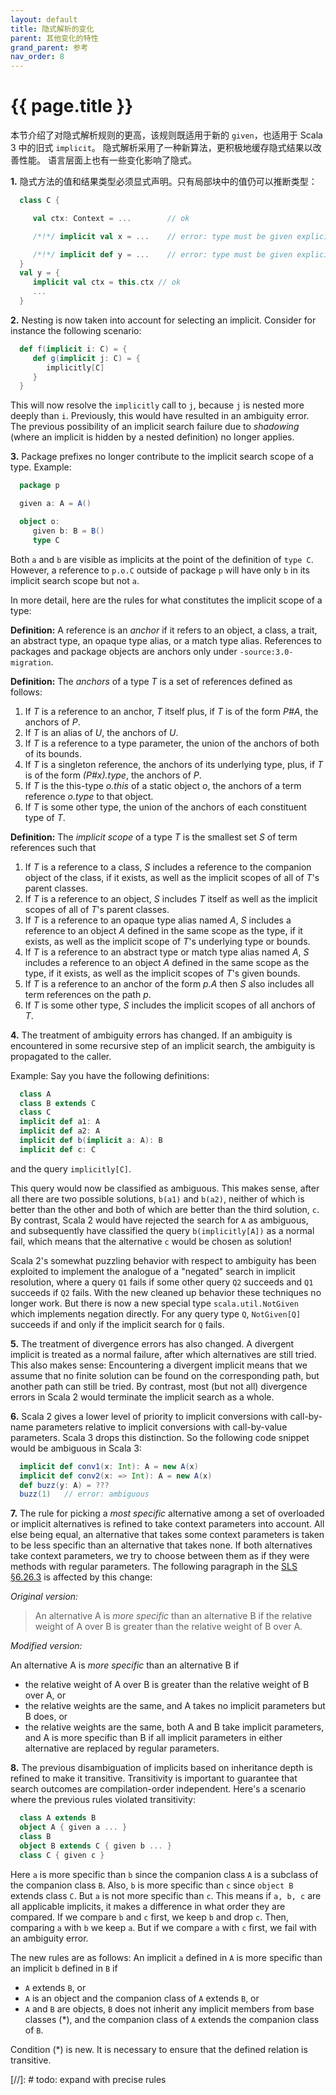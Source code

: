 ```yaml
---
layout: default
title: 隐式解析的变化
parent: 其他变化的特性
grand_parent: 参考
nav_order: 8
---
```


# {{ page.title }}

本节介绍了对隐式解析规则的更高，该规则既适用于新的 `given`，也适用于 Scala 3 中的旧式 `implicit`。
隐式解析采用了一种新算法，更积极地缓存隐式结果以改善性能。
语言层面上也有一些变化影响了隐式。

**1.** 隐式方法的值和结果类型必须显式声明。只有局部块中的值仍可以推断类型：

```scala
  class C {

     val ctx: Context = ...        // ok

     /*!*/ implicit val x = ...    // error: type must be given explicitly

     /*!*/ implicit def y = ...    // error: type must be given explicitly
  }
  val y = {
     implicit val ctx = this.ctx // ok
     ...
  }
```

**2.** Nesting is now taken into account for selecting an implicit. Consider for instance the following scenario:
```scala
  def f(implicit i: C) = {
     def g(implicit j: C) = {
        implicitly[C]
     }
  }
```
This will now resolve the `implicitly` call to `j`, because `j` is nested
more deeply than `i`. Previously, this would have resulted in an
ambiguity error. The previous possibility of an implicit search failure
due to _shadowing_ (where an implicit is hidden by a nested definition)
no longer applies.

**3.** Package prefixes no longer contribute to the implicit search scope of a type. Example:
```scala
  package p

  given a: A = A()

  object o:
     given b: B = B()
     type C
```
Both `a` and `b` are visible as implicits at the point of the definition
of `type C`. However, a reference to `p.o.C` outside of package `p` will
have only `b` in its implicit search scope but not `a`.

In more detail, here are the rules for what constitutes the implicit scope of
a type:

**Definition:** A reference is an _anchor_ if it refers to an object, a class, a trait, an abstract type, an opaque type alias, or a match type alias. References to packages and package objects are anchors only under `-source:3.0-migration`.

**Definition:** The _anchors_ of a type _T_ is a set of references defined as follows:

  1. If _T_ is a reference to an anchor, _T_ itself plus, if _T_ is of the form _P#A_, the anchors of _P_.
  1. If _T_ is an alias of _U_, the anchors of _U_.
  1. If _T_ is a reference to a type parameter, the union of the anchors of both of its bounds.
  1. If _T_ is a singleton reference, the anchors of its underlying type, plus,
    if _T_ is of the form _(P#x).type_, the anchors of _P_.
  1. If _T_ is the this-type _o.this_ of a static object _o_, the anchors of a term reference _o.type_ to that object.
  1. If _T_ is some other type, the union of the anchors of each constituent type of _T_.

 **Definition:** The _implicit scope_ of a type _T_ is the smallest set _S_ of term references such that

  1. If _T_ is a reference to a class, _S_ includes a reference to the companion object
    of the class, if it exists, as well as the implicit scopes of all of _T_'s parent classes.
  1. If _T_ is a reference to an object, _S_ includes _T_ itself as well as
    the implicit scopes of all of _T_'s parent classes.
  1. If _T_ is a reference to an opaque type alias named _A_, _S_ includes
    a reference to an object _A_ defined in the same scope as the type, if it exists,
    as well as the implicit scope of _T_'s underlying type or bounds.
  1. If _T_ is a reference to an abstract type or match type alias
    named _A_, _S_ includes a reference to an object _A_ defined in the same scope as the type, if it exists, as well as the implicit scopes of _T_'s given bounds.
  1. If _T_ is a reference to an anchor of the form _p.A_ then _S_ also includes
    all term references on the path _p_.
  1. If _T_ is some other type, _S_ includes the implicit scopes of all anchors of _T_.


**4.** The treatment of ambiguity errors has changed. If an ambiguity is encountered in some recursive step of an implicit search, the ambiguity is propagated to the caller.

Example: Say you have the following definitions:
```scala
  class A
  class B extends C
  class C
  implicit def a1: A
  implicit def a2: A
  implicit def b(implicit a: A): B
  implicit def c: C
```
and the query `implicitly[C]`.

This query would now be classified as ambiguous. This makes sense, after all
there are two possible solutions, `b(a1)` and `b(a2)`, neither of which is better
than the other and both of which are better than the third solution, `c`.
By contrast, Scala 2 would have rejected the search for `A` as
ambiguous, and subsequently have classified the query `b(implicitly[A])` as a normal fail,
which means that the alternative `c` would be chosen as solution!

Scala 2's somewhat puzzling behavior with respect to ambiguity has been exploited to implement
the analogue of a "negated" search in implicit resolution, where a query `Q1` fails if some
other query `Q2` succeeds and `Q1` succeeds if `Q2` fails. With the new cleaned up behavior
these techniques no longer work. But there is now a new special type `scala.util.NotGiven`
which implements negation directly. For any query type `Q`, `NotGiven[Q]` succeeds if and only if
the implicit search for `Q` fails.

**5.** The treatment of divergence errors has also changed. A divergent implicit is treated as a normal failure, after which alternatives are still tried. This also makes sense: Encountering a divergent implicit means that we assume that no finite solution can be found on the corresponding path, but another path can still be tried. By contrast,
most (but not all) divergence errors in Scala 2 would terminate the implicit search as a whole.

**6.** Scala 2 gives a lower level of priority to implicit conversions with call-by-name parameters relative to implicit conversions with call-by-value parameters. Scala 3 drops this distinction. So the following code snippet would be ambiguous in Scala 3:

```scala
  implicit def conv1(x: Int): A = new A(x)
  implicit def conv2(x: => Int): A = new A(x)
  def buzz(y: A) = ???
  buzz(1)   // error: ambiguous
```
**7.** The rule for picking a _most specific_ alternative among a set of overloaded or implicit alternatives is refined to take context parameters into account. All else being equal, an alternative that takes some context parameters is taken to be less specific than an alternative that takes none. If both alternatives take context parameters, we try to choose between them as if they were methods with regular parameters. The following paragraph in the [SLS §6.26.3](https://scala-lang.org/files/archive/spec/2.13/06-expressions.html#overloading-resolution) is affected by this change:

_Original version:_

> An alternative A is _more specific_ than an alternative B if the relative weight of A over B is greater than the relative weight of B over A.

_Modified version:_

An alternative A is _more specific_ than an alternative B if

 - the relative weight of A over B is greater than the relative weight of B over A, or
 - the relative weights are the same, and A takes no implicit parameters but B does, or
 - the relative weights are the same, both A and B take implicit parameters, and A is more specific than B if all implicit parameters in either alternative are replaced by regular parameters.

**8.** The previous disambiguation of implicits based on inheritance depth is refined to make it transitive. Transitivity is important to guarantee that search outcomes are compilation-order independent. Here's a scenario where the previous rules violated transitivity:
```scala
  class A extends B
  object A { given a ... }
  class B
  object B extends C { given b ... }
  class C { given c }
```
 Here `a` is more specific than `b` since the companion class `A` is a subclass of the companion class `B`. Also, `b` is more specific than `c`
   since `object B` extends class `C`. But `a` is not more specific than `c`. This means if `a, b, c` are all applicable implicits, it makes
   a difference in what order they are compared. If we compare `b` and `c`
   first, we keep `b` and drop `c`. Then, comparing `a` with `b` we keep `a`. But if we compare `a` with `c` first, we fail with an ambiguity error.

The new rules are as follows: An implicit `a` defined in `A` is more specific than an implicit `b` defined in `B` if

 - `A` extends `B`, or
 - `A` is an object and the companion class of `A` extends `B`, or
 - `A` and `B` are objects,
    `B` does not inherit any implicit members from base classes (*),
    and the companion class of `A` extends the companion class of `B`.

Condition (*) is new. It is necessary to ensure that the defined relation is transitive.





[//]: # todo: expand with precise rules
